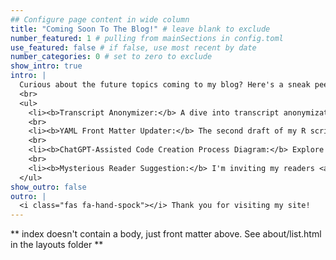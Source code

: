 ```yaml
---
## Configure page content in wide column
title: "Coming Soon To The Blog!" # leave blank to exclude
number_featured: 1 # pulling from mainSections in config.toml
use_featured: false # if false, use most recent by date
number_categories: 0 # set to zero to exclude
show_intro: true
intro: |
  Curious about the future topics coming to my blog? Here's a sneak peek!<br>
  <br>
  <ul>
    <li><b>Transcript Anonymizer:</b> A dive into transcript anonymization with R! Part 1 showcases a rule-based script packed with FAIR principles (and SO MUCH regex). Part 2 explores machine learning for a more flexible and adaptive approach. </li>
    <br>
    <li><b>YAML Front Matter Updater:</b> The second draft of my R script for updating the YAML front matter of Markdown files. It's part of an ongoing project that I am toiling away on when I can't find anything to watch on Netflix. I promise to integrate a Deadpool quotation into each update!</li>
    <br>
    <li><b>ChatGPT-Assisted Code Creation Process Diagram:</b> Explore an annotated diagram that details how to write complex R code with ChatGPT's assistance. It bears a striking resemblance to the Conspiracy Charlie meme.</li>
    <br>
    <li><b>Mysterious Reader Suggestion:</b> I'm inviting my readers <a href="/contact">to suggest</a> a topic they would like to see featured. What will it be? You decide!</li>
  </ul>
show_outro: false
outro: |
  <i class="fas fa-hand-spock"></i> Thank you for visiting my site!
---
```


** index doesn't contain a body, just front matter above.
See about/list.html in the layouts folder **